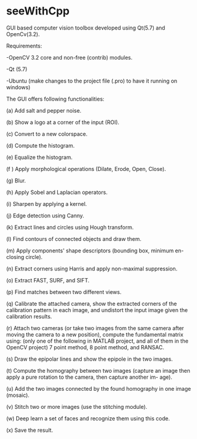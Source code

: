 # seeWithCpp

GUI based computer vision toolbox developed using Qt(5.7) and OpenCv(3.2).

Requirements:

-OpenCV 3.2 core and non-free (contrib) modules.

-Qt (5.7)

-Ubuntu (make changes to the project file (.pro) to have it running on windows)

The GUI offers following functionalities:

(a) Add salt and pepper noise.

(b) Show a logo at a corner of the input (ROI).

(c) Convert to a new colorspace.

(d) Compute the histogram.

(e) Equalize the histogram.

(f ) Apply morphological operations (Dilate, Erode, Open, Close).

(g) Blur.

(h) Apply Sobel and Laplacian operators.

(i) Sharpen by applying a kernel.

(j) Edge detection using Canny.

(k) Extract lines and circles using Hough transform.

(l) Find contours of connected objects and draw them.

(m) Apply components' shape descriptors (bounding box, minimum en-
closing circle).

(n) Extract corners using Harris and apply non-maximal suppression.

(o) Extract FAST, SURF, and SIFT.

(p) Find matches between two different views.

(q) Calibrate the attached camera, show the extracted corners of the
calibration pattern in each image, and undistort the input image
given the calibration results.

(r) Attach two cameras (or take two images from the same camera after
moving the camera to a new position), compute the fundamental
matrix using: (only one of the following in MATLAB project, and
all of them in the OpenCV project)
7 point method, 8 point method, and RANSAC.

(s) Draw the epipolar lines and show the epipole in the two images.

(t) Compute the homography between two images (capture an image
then apply a pure rotation to the camera, then capture another im-
age).

(u) Add the two images connected by the found homography in one image
(mosaic).

(v) Stitch two or more images (use the stitching module).

(w) Deep learn a set of faces and recognize them using this code.

(x) Save the result.

